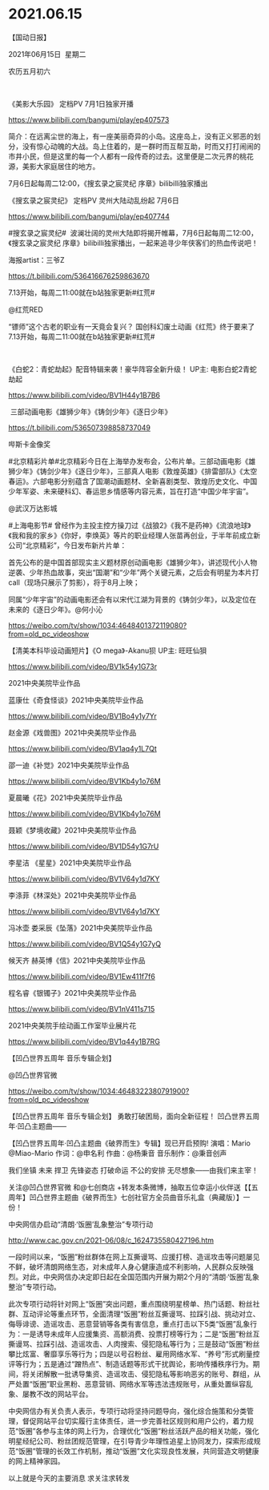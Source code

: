 ﻿#  2021.06.15



【国动日报】


2021年06月15日  星期二


农历五月初六


   

《美影大乐园》 定档PV 7月1日独家开播

https://www.bilibili.com/bangumi/play/ep407573

简介：在远离尘世的海上，有一座美丽奇异的小岛。这座岛上，没有正义邪恶的划分，没有惊心动魄的大战。岛上住着的，是一群时而互帮互助，时而又打打闹闹的市井小民，但是这里的每一个人都有一段传奇的过去。这里便是二次元界的桃花源，美影大家庭居住的地方。  




7月6日起每周二12:00，《搜玄录之宸灵纪 序章》bilibilli独家播出

《搜玄录之宸灵纪》 定档PV 灵州大陆动乱纷起 7月6日

https://www.bilibili.com/bangumi/play/ep407744




#搜玄录之宸灵纪#  波澜壮阔的灵州大陆即将揭开帷幕，7月6日起每周二12:00，《搜玄录之宸灵纪 序章》bilibilli独家播出，一起来追寻少年侠客们的热血传说吧！

海报artist：三爷Z


https://t.bilibili.com/536416676259863670

7.13开始，每周二11:00就在b站独家更新#红荒#


@红荒RED   


“镖师”这个古老的职业有一天竟会复兴？
国创科幻废土动画《红荒》终于要来了
7.13开始，每周二11:00就在b站独家更新#红荒#   

                            


《白蛇2：青蛇劫起》配音特辑来袭！豪华阵容全新升级！ UP主: 电影白蛇2青蛇劫起

https://www.bilibili.com/video/BV1H44y1B7B6

 三部动画电影《雄狮少年》《铸剑少年》《逐日少年》    
    

https://t.bilibili.com/536507398858737049

哔斯卡金像奖


#北京精彩片单#北京精彩今日在上海举办发布会，公布片单。三部动画电影《雄狮少年》《铸剑少年》《逐日少年》，三部真人电影《敦煌英雄》《排雷部队》《太空春运》。六部电影分别蕴含了国潮动画题材、全新喜剧类型、敦煌历史文化、中国少年军姿、未来硬科幻、春运思乡情感等内容元素，旨在打造“中国少年宇宙”。




@武汉万达影城 


#上海电影节# 曾经作为主投主控方操刀过《战狼2》《我不是药神》《流浪地球》《我和我的家乡》《你好，李焕英》等片的职业经理人张苗再创业，于半年前成立新公司“北京精彩”，今日发布新片片单：

首先公布的是中国首部现实主义题材原创动画电影《雄狮少年》，讲述现代小人物逆袭、少年热血故事，突出“国潮”和“少年”两个关键元素，之后会有明星为本片打call（现场只展示了剪影），将于8月上映；

同属“少年宇宙”的动画电影还会有以宋代江湖为背景的《铸剑少年》，以及定位在未来的《逐日少年》。@何小沁

https://weibo.com/tv/show/1034:4648401372119080?from=old_pc_videoshow

【清美本科毕设动画短片】《O mega》-Akanu狈 UP主: 旺旺仙狽

https://www.bilibili.com/video/BV1k54y1G73r

2021中央美院毕业作品

蓝康仕《奇食怪谈》2021中央美院毕业作品

https://www.bilibili.com/video/BV1Bo4y1y7Yr

赵金源《戏兽图》2021中央美院毕业作品

https://www.bilibili.com/video/BV1aq4y1L7Qt

邵一迪《补觉》2021中央美院毕业作品

https://www.bilibili.com/video/BV1Kb4y1o76M

夏晨曦《花》2021中央美院毕业作品

https://www.bilibili.com/video/BV1Kb4y1o76M

聂颖《梦境收藏》2021中央美院毕业作品


https://www.bilibili.com/video/BV1D54y1G7rU

李星洁 《星星》2021中央美院毕业作品

https://www.bilibili.com/video/BV1V64y1d7KY

李涤菲《林深处》2021中央美院毕业作品

https://www.bilibili.com/video/BV1V64y1d7KY

冯冰壶 娄采辰《坠落》2021中央美院毕业作品

https://www.bilibili.com/video/BV1Q54y1G7yQ

候天齐 赫英博《信》2021中央美院毕业作品

https://www.bilibili.com/video/BV1Ew411f7f6

程名睿《银镯子》2021中央美院毕业作品

https://www.bilibili.com/video/BV1nV411s715

2021中央美院手绘动画工作室毕业展片花                


https://www.bilibili.com/video/BV1q44y1B7RG

【凹凸世界五周年 音乐专辑企划】

@凹凸世界官微   


https://weibo.com/tv/show/1034:4648322380791900?from=old_pc_videoshow                       


【凹凸世界五周年 音乐专辑企划】
勇敢打破困局，面向全新征程！
凹凸世界五周年·凹凸主题曲——

【凹凸世界五周年·凹凸主题曲《破界而生》专辑】现已开启预购!
演唱：Mario @Miao-Mario
作词：@申名利
作曲：@杨秉音
音乐制作：@秉音创声

我们坐镇 未来
捍卫 先锋姿态
打破命运 不公的安排
无尽想象——由我们来主宰！

关注@凹凸世界官微 和@七创商店 +转发本条微博，抽取五位幸运小伙伴送【【五周年】凹凸世界主题曲《破界而生》七创社官方全员曲音乐礼盒（典藏版）】一份！




中央网信办启动“清朗·‘饭圈’乱象整治”专项行动

http://www.cac.gov.cn/2021-06/08/c_1624735580427196.htm

一段时间以来，“饭圈”粉丝群体在网上互撕谩骂、应援打榜、造谣攻击等问题屡见不鲜，破坏清朗网络生态，对未成年人身心健康造成不利影响，人民群众反映强烈。对此，中央网信办决定即日起在全国范围内开展为期2个月的“清朗·‘饭圈’乱象整治”专项行动。

此次专项行动将针对网上“饭圈”突出问题，重点围绕明星榜单、热门话题、粉丝社群、互动评论等重点环节，全面清理“饭圈”粉丝互撕谩骂、拉踩引战、挑动对立、侮辱诽谤、造谣攻击、恶意营销等各类有害信息，重点打击以下5类“饭圈”乱象行为：一是诱导未成年人应援集资、高额消费、投票打榜等行为；二是“饭圈”粉丝互撕谩骂、拉踩引战、造谣攻击、人肉搜索、侵犯隐私等行为；三是鼓动“饭圈”粉丝攀比炫富、奢靡享乐等行为；四是以号召粉丝、雇用网络水军、“养号”形式刷量控评等行为；五是通过“蹭热点”、制造话题等形式干扰舆论，影响传播秩序行为。期间，将关闭解散一批诱导集资、造谣攻击、侵犯隐私等影响恶劣的账号、群组，从严处置“饭圈”职业黑粉、恶意营销、网络水军等违法违规账号，从重处置纵容乱象、屡教不改的网站平台。

中央网信办有关负责人表示，专项行动将坚持问题导向，强化综合施策和分类管理，督促网站平台切实履行主体责任，进一步完善社区规则和用户公约，着力规范“饭圈”各参与主体的网上行为，合理优化“饭圈”粉丝活跃产品的相关功能，强化明星经纪公司、粉丝团规范管理，在引导青少年理性追星上协同发力，探索形成规范“饭圈”管理的长效工作机制，推动“饭圈”文化实现良性发展，共同营造文明健康的网上精神家园。




以上就是今天的主要消息
求关注求转发
















